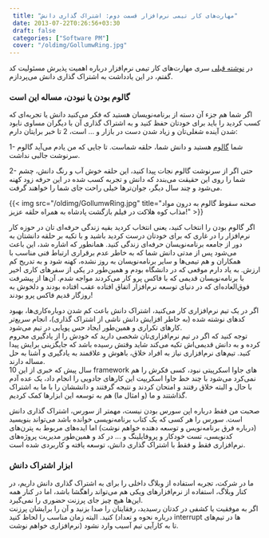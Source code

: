```yaml
---
 title: "مهارت‌های کار تیمی نرم‌افزار قسمت دوم: اشتراک گذاری دانش" 
 date: 2013-07-22T0:26:56+03:30
 draft: false 
 categories: ["Software PM"]
 cover: "/oldimg/GollumwRing.jpg"
---
```




در [نوشته قبلی](/post/5-مهارت-های-کار-تیمی-نرم-افزار-قسمت-اول--پذیرش-مسئولیت/) سری مهارت‌های کار تیمی نرم‌افزار درباره اهمیت پذیرش مسئولیت کد گفتم، در این یادداشت به اشتراک گذاری دانش می‌پردازم.



### گالوم بودن یا نبودن، مساله این است



اگر شما هم جزء آن دسته از برنامه‌نویسان هستید که فکر می‌کنید دانش یا تجربه‌ای که کسب کردید را باید برای خودتان حفظ کنید و به اشتراک گذاری آن با دیگران مساوی نابود شدن آینده شغلی‌تان و زیاد شدن دست در بازار و ... است، 2 تا خبر برایتان دارم:



1- شما [گالوم](http://fa.wikipedia.org/wiki/%DA%AF%D8%A7%D9%84%D9%88%D9%85) هستید و دانش شما،‌ حلقه شماست. تا جایی که من یادم می‌آید گالوم سرنوشت جالبی نداشت.



2- حتی اگر از سرنوشت گالوم نجات پیدا کنید، این حلقه خوش آب و رنگ دانش، چشم شما را روی این حقیقت می‌بندد که دانش و تجربه کسب شده در این حرفه زود کهنه می‌شود و چند سال دیگر، جوان‌ترها خیلی راحت جای شما را خواهند گرفت.


{{< img src="/oldimg/GollumwRing.jpg" title="صحنه سقوط گالوم به درون مواد مذاب کوه هلاکت در فیلم بازگشت پادشاه به همراه حلقه عزیز!" >}}





اگر گالوم بودن را انتخاب کنید، یعنی انتخاب کردید بقیه زندگی حرفه‌ای تان در حوزه کار نرم‌افزار را در غاری که برای خودتان درست کردید باشید و با تکیه بر حلقه دانشتان به دور از جامعه برنامه‌نویسان حرفه‌ای زندگی کنید. همانطور که اشاره شد، این باعث می‌شود پس از مدتی دانش شما که به خاطر عدم برقراری ارتباط فنی مناسب با همکاران و هم تیمی‌ها و سایر برنامه‌نویسان به روز نشده، کهنه شود و به تدریج کم ارزش. به یاد دارم موقعی که در دانشگاه بودم و همین‌طور در یکی از سفرهای کاری اخیر با برنامه‌نویسان قدیمی که با فاکس پرو کار می‌کردند مواجه شدم. آن‌ها از پیشرفت فوق‌العاده‌ای که در دنیای توسعه نرم‌افزار اتفاق افتاده عقب افتاده بودند و دلخوش به روزگار قدیم فاکس پرو بودند!



اگر در یک تیم نرم‌افزاری کار می‌کنید،‌ اشتراک دانش باعث کم شدن دوباره‌کاری‌ها، بهبود کدهای نوشته شده (به خاطر افزایش دانش ناشی از اشتراک گذاری)، انجام سریع‌تر کارهای تکراری و همین‌طور ایجاد حس پویایی در تیم می‌شود.  
توجه کنید که اگر در تیم نرم‌افزاری‌تان شخصی دارید که خودش را از یادگیری محروم کرده و به دانش قدیمی‌اش تکیه می‌کند شاید وقتش رسیده باشد که جایگزینی برایش پیدا کنید. تیم‌های نرم‌افزاری نیاز به افراد خلاق، باهوش و علاقمند به یادگیری و آشنا به حل مساله دارند.  
 10 سال پیش که خبری از این framework های جاوا اسکرپیتی نبود، کسی فکرش را هم نمی‌کرد می‌شود با چند خط جاوا اسکریپت این کارهای جادویی را انجام داد، یک عده آدم با حال و البته خلاق رفتند و امتحان کردند و نتیجه گرفتند و دانششان را با ما به اشتراک گذاشتند و ما (و امثال ما) هم به توسعه این ابزارها کمک کردیم.



صحبت من فقط درباره اپن سورس بودن نیست، مهمتر از سورس، اشتراک گذاری دانش است. سورس را هر کسی که یک کتاب برنامه‌نویسی خوانده باشد می‌تواند بنویسید (درباره فرق برنامه‌نویس و توسعه دهنده خواهم نوشت) اما ایده‌های مربوط به پترن‌های کدنویسی، تست خودکار و پروفایلینگ و ... در کد و همین‌طور مدیریت پروژه‌های نرم‌افزاری فقط و فقط با اشتراک گذاری دانش، توسعه یافته و کاربردی شده است.



### ابزار اشتراک دانش



ما در شرکت، تجربه استفاده از وبلاگ داخلی را برای به اشتراک گذاری دانش داریم، در کنار وبلاگ، استفاده از نرم‌افزارهای ویکی هم می‌تواند راهگشا باشد، اما در کنار همه این‌ها هیچ چیز جای پرزنت حضوری را نمی‌گیرد.  
 اگر به موفقیت یا کشفی در کدتان رسیدید، رفقایتان را صدا بزنید و آن را برایشان پرزنت کنید. البته زمان مناسب را لحاظ کنید (درباره نحوه و تعداد interrupt ها در تیم‌های نرم‌افزاری خواهم نوشت) تا به کارآیی تیم آسیب وارد نشود.

